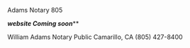 Adams Notary 805 


***website Coming soon*****

William Adams Notary Public
Camarillo, CA
(805) 427-8400




